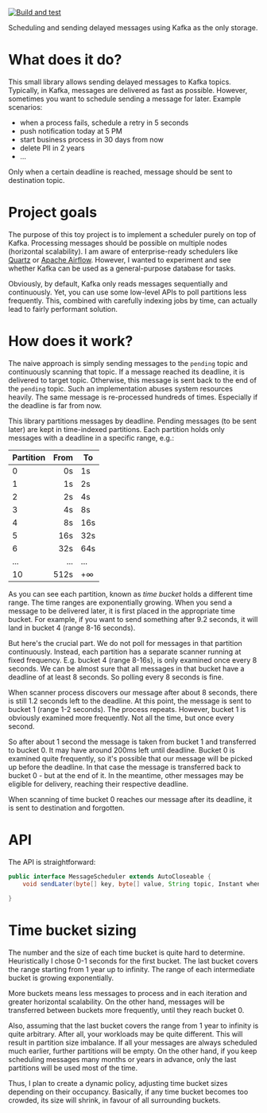 [![Build and test](https://github.com/nurkiewicz/kafka-scheduler/actions/workflows/maven.yml/badge.svg)](https://github.com/nurkiewicz/kafka-scheduler/actions/workflows/maven.yml)

Scheduling and sending delayed messages using Kafka as the only storage.

# What does it do?

This small library allows sending delayed messages to Kafka topics.
Typically, in Kafka, messages are delivered as fast as possible.
However, sometimes you want to schedule sending a message for later.
Example scenarios:

* when a process fails, schedule a retry in 5 seconds
* push notification today at 5 PM
* start business process in 30 days from now
* delete PII in 2 years
* ...

Only when a certain deadline is reached, message should be sent to destination topic.

# Project goals

The purpose of this toy project is to implement a scheduler purely on top of Kafka.
Processing messages should be possible on multiple nodes (horizontal scalability).
I am aware of enterprise-ready schedulers like [Quartz](https://www.quartz-scheduler.org/) or [Apache Airflow](https://airflow.apache.org/).
However, I wanted to experiment and see whether Kafka can be used as a general-purpose database for tasks.

Obviously, by default, Kafka only reads messages sequentially and continuously. 
Yet, you can use some low-level APIs to poll partitions less frequently.
This, combined with carefully indexing jobs by time, can actually lead to fairly performant solution.

# How does it work?

The naive approach is simply sending messages to the `pending` topic and continuously scanning that topic.
If a message reached its deadline, it is delivered to target topic.
Otherwise, this message is sent back to the end of the `pending` topic.
Such an implementation abuses system resources heavily.
The same message is re-processed hundreds of times.
Especially if the deadline is far from now.

This library partitions messages by deadline.
Pending messages (to be sent later) are kept in time-indexed partitions.
Each partition holds only messages with a deadline in a specific range, e.g.:

| Partition | From | To  |
|-----------|-----:|-----|
| 0         |   0s | 1s  |
| 1         |   1s | 2s  |
| 2         |   2s | 4s  |
| 3         |   4s | 8s  |
| 4         |   8s | 16s |
| 5         |  16s | 32s |
| 6         |  32s | 64s |
| ...       |  ... | ... |
| 10        | 512s | +∞  |

As you can see each partition, known as *time bucket* holds a different time range.
The time ranges are exponentially growing.
When you send a message to be delivered later, it is first placed in the appropriate time bucket.
For example, if you want to send something after 9.2 seconds, it will land in bucket 4 (range 8-16 seconds).

But here's the crucial part.
We do not poll for messages in that partition continuously.
Instead, each partition has a separate scanner running at fixed frequency.
E.g. bucket 4 (range 8-16s), is only examined once every 8 seconds.
We can be almost sure that all messages in that bucket have a deadline of at least 8 seconds.
So polling every 8 seconds is fine.

When scanner process discovers our message after about 8 seconds, there is still 1.2 seconds left to the deadline.
At this point, the message is sent to bucket 1 (range 1-2 seconds).
The process repeats.
However, bucket 1 is obviously examined more frequently.
Not all the time, but once every second.

So after about 1 second the message is taken from bucket 1 and transferred to bucket 0.
It may have around 200ms left until deadline.
Bucket 0 is examined quite frequently, so it's possible that our message will be picked up before the deadline.
In that case the message is transferred back to bucket 0 - but at the end of it.
In the meantime, other messages may be eligible for delivery, reaching their respective deadline.

When scanning of time bucket 0 reaches our message after its deadline, it is sent to destination and forgotten.

# API

The API is straightforward:

```java
public interface MessageScheduler extends AutoCloseable {
	void sendLater(byte[] key, byte[] value, String topic, Instant when);
	
}
```

# Time bucket sizing

The number and the size of each time bucket is quite hard to determine.
Heuristically I chose 0-1 seconds for the first bucket.
The last bucket covers the range starting from 1 year up to infinity.
The range of each intermediate bucket is growing exponentially.

More buckets means less messages to process and in each iteration and greater horizontal scalability.
On the other hand, messages will be transferred between buckets more frequently, until they reach bucket 0.

Also, assuming that the last bucket covers the range from 1 year to infinity is quite arbitrary.
After all, your workloads may be quite different.
This will result in partition size imbalance.
If all your messages are always scheduled much earlier, further partitions will be empty.
On the other hand, if you keep scheduling messages many months or years in advance, only the last partitions will be used most of the time.

Thus, I plan to create a dynamic policy, adjusting time bucket sizes depending on their occupancy.
Basically, if any time bucket becomes too crowded, its size will shrink, in favour of all surrounding buckets.
